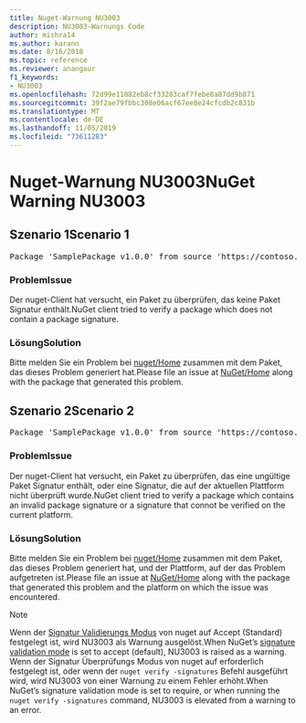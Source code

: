 ```yaml
---
title: Nuget-Warnung NU3003
description: NU3003-Warnungs Code
author: mishra14
ms.author: karann
ms.date: 8/16/2018
ms.topic: reference
ms.reviewer: anangaur
f1_keywords:
- NU3003
ms.openlocfilehash: 72d99e11882eb8cf33283caf7febe8a87dd9b871
ms.sourcegitcommit: 39f2ae79fbbc308e06acf67ee8e24cfcdb2c831b
ms.translationtype: MT
ms.contentlocale: de-DE
ms.lasthandoff: 11/05/2019
ms.locfileid: "73611283"
---
```

# <a name="nuget-warning-nu3003"></a><span data-ttu-id="cdde0-103">Nuget-Warnung NU3003</span><span class="sxs-lookup"><span data-stu-id="cdde0-103">NuGet Warning NU3003</span></span>

## <a name="scenario-1"></a><span data-ttu-id="cdde0-104">Szenario 1</span><span class="sxs-lookup"><span data-stu-id="cdde0-104">Scenario 1</span></span>

<pre>Package 'SamplePackage v1.0.0' from source 'https://contoso.com/index.json': The package is not signed. Unable to verify signature from an unsigned package.</pre>

### <a name="issue"></a><span data-ttu-id="cdde0-105">Problem</span><span class="sxs-lookup"><span data-stu-id="cdde0-105">Issue</span></span>

<span data-ttu-id="cdde0-106">Der nuget-Client hat versucht, ein Paket zu überprüfen, das keine Paket Signatur enthält.</span><span class="sxs-lookup"><span data-stu-id="cdde0-106">NuGet client tried to verify a package which does not contain a package signature.</span></span>


### <a name="solution"></a><span data-ttu-id="cdde0-107">Lösung</span><span class="sxs-lookup"><span data-stu-id="cdde0-107">Solution</span></span>

<span data-ttu-id="cdde0-108">Bitte melden Sie ein Problem bei [nuget/Home](https://github.com/NuGet/Home/issues) zusammen mit dem Paket, das dieses Problem generiert hat.</span><span class="sxs-lookup"><span data-stu-id="cdde0-108">Please file an issue at [NuGet/Home](https://github.com/NuGet/Home/issues) along with the package that generated this problem.</span></span>



## <a name="scenario-2"></a><span data-ttu-id="cdde0-109">Szenario 2</span><span class="sxs-lookup"><span data-stu-id="cdde0-109">Scenario 2</span></span>

<pre>Package 'SamplePackage v1.0.0' from source 'https://contoso.com/index.json': The package signature is invalid or cannot be verified on this platform.</pre>

### <a name="issue"></a><span data-ttu-id="cdde0-110">Problem</span><span class="sxs-lookup"><span data-stu-id="cdde0-110">Issue</span></span>

<span data-ttu-id="cdde0-111">Der nuget-Client hat versucht, ein Paket zu überprüfen, das eine ungültige Paket Signatur enthält, oder eine Signatur, die auf der aktuellen Plattform nicht überprüft wurde.</span><span class="sxs-lookup"><span data-stu-id="cdde0-111">NuGet client tried to verify a package which contains an invalid package signature or a signature that connot be verified on the current platform.</span></span>


### <a name="solution"></a><span data-ttu-id="cdde0-112">Lösung</span><span class="sxs-lookup"><span data-stu-id="cdde0-112">Solution</span></span>

<span data-ttu-id="cdde0-113">Bitte melden Sie ein Problem bei [nuget/Home](https://github.com/NuGet/Home/issues) zusammen mit dem Paket, das dieses Problem generiert hat, und der Plattform, auf der das Problem aufgetreten ist.</span><span class="sxs-lookup"><span data-stu-id="cdde0-113">Please file an issue at [NuGet/Home](https://github.com/NuGet/Home/issues) along with the package that generated this problem and the platform on which the issue was encountered.</span></span>

> [!Note]
> <span data-ttu-id="cdde0-114">Wenn der [Signatur Validierungs Modus](https://docs.microsoft.com/nuget/consume-packages/installing-signed-packages#configure-package-signature-requirements) von nuget auf Accept (Standard) festgelegt ist, wird NU3003 als Warnung ausgelöst.</span><span class="sxs-lookup"><span data-stu-id="cdde0-114">When NuGet’s [signature validation mode](https://docs.microsoft.com/nuget/consume-packages/installing-signed-packages#configure-package-signature-requirements) is set to accept (default), NU3003 is raised as a warning.</span></span> <span data-ttu-id="cdde0-115">Wenn der Signatur Überprüfungs Modus von nuget auf erforderlich festgelegt ist, oder wenn der `nuget verify -signatures` Befehl ausgeführt wird, wird NU3003 von einer Warnung zu einem Fehler erhöht.</span><span class="sxs-lookup"><span data-stu-id="cdde0-115">When NuGet’s signature validation mode is set to require, or when running the `nuget verify -signatures` command, NU3003 is elevated from a warning to an error.</span></span> 

